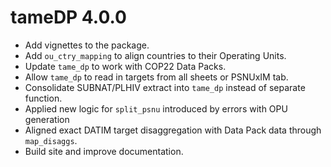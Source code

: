 # tameDP 4.0.0

* Add vignettes to the package.
* Add `ou_ctry_mapping` to align countries to their Operating Units.
* Update `tame_dp` to work with COP22 Data Packs.
* Allow `tame_dp` to read in targets from all sheets or PSNUxIM tab.
* Consolidate SUBNAT/PLHIV extract into `tame_dp` instead of separate function.
* Applied new logic for `split_psnu` introduced by errors with OPU generation
* Aligned exact DATIM target disaggregation with Data Pack data through `map_disaggs`.
* Build site and improve documentation.
